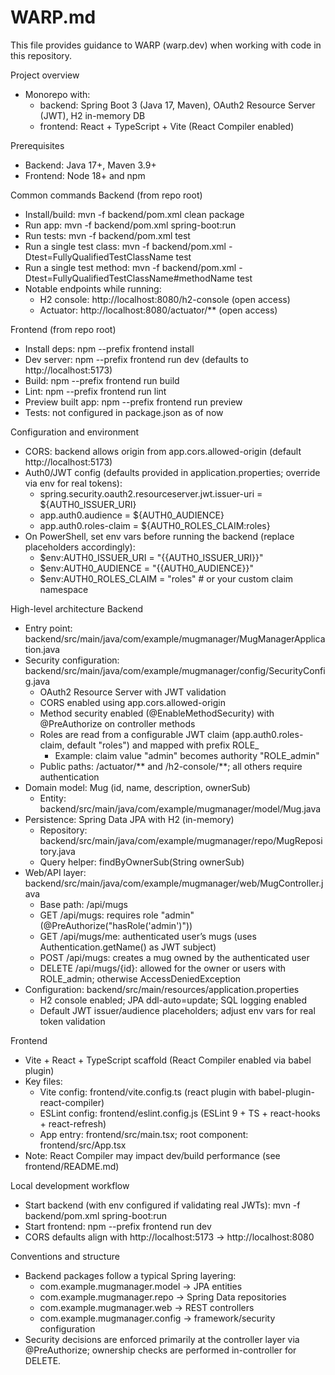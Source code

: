 # WARP.md

This file provides guidance to WARP (warp.dev) when working with code in this repository.

Project overview
- Monorepo with:
  - backend: Spring Boot 3 (Java 17, Maven), OAuth2 Resource Server (JWT), H2 in-memory DB
  - frontend: React + TypeScript + Vite (React Compiler enabled)

Prerequisites
- Backend: Java 17+, Maven 3.9+
- Frontend: Node 18+ and npm

Common commands
Backend (from repo root)
- Install/build: mvn -f backend/pom.xml clean package
- Run app: mvn -f backend/pom.xml spring-boot:run
- Run tests: mvn -f backend/pom.xml test
- Run a single test class: mvn -f backend/pom.xml -Dtest=FullyQualifiedTestClassName test
- Run a single test method: mvn -f backend/pom.xml -Dtest=FullyQualifiedTestClassName#methodName test
- Notable endpoints while running:
  - H2 console: http://localhost:8080/h2-console (open access)
  - Actuator: http://localhost:8080/actuator/** (open access)

Frontend (from repo root)
- Install deps: npm --prefix frontend install
- Dev server: npm --prefix frontend run dev (defaults to http://localhost:5173)
- Build: npm --prefix frontend run build
- Lint: npm --prefix frontend run lint
- Preview built app: npm --prefix frontend run preview
- Tests: not configured in package.json as of now

Configuration and environment
- CORS: backend allows origin from app.cors.allowed-origin (default http://localhost:5173)
- Auth0/JWT config (defaults provided in application.properties; override via env for real tokens):
  - spring.security.oauth2.resourceserver.jwt.issuer-uri = ${AUTH0_ISSUER_URI}
  - app.auth0.audience = ${AUTH0_AUDIENCE}
  - app.auth0.roles-claim = ${AUTH0_ROLES_CLAIM:roles}
- On PowerShell, set env vars before running the backend (replace placeholders accordingly):
  - $env:AUTH0_ISSUER_URI = "{{AUTH0_ISSUER_URI}}"
  - $env:AUTH0_AUDIENCE = "{{AUTH0_AUDIENCE}}"
  - $env:AUTH0_ROLES_CLAIM = "roles"  # or your custom claim namespace

High-level architecture
Backend
- Entry point: backend/src/main/java/com/example/mugmanager/MugManagerApplication.java
- Security configuration: backend/src/main/java/com/example/mugmanager/config/SecurityConfig.java
  - OAuth2 Resource Server with JWT validation
  - CORS enabled using app.cors.allowed-origin
  - Method security enabled (@EnableMethodSecurity) with @PreAuthorize on controller methods
  - Roles are read from a configurable JWT claim (app.auth0.roles-claim, default "roles") and mapped with prefix ROLE_
    - Example: claim value "admin" becomes authority "ROLE_admin"
  - Public paths: /actuator/** and /h2-console/**; all others require authentication
- Domain model: Mug (id, name, description, ownerSub)
  - Entity: backend/src/main/java/com/example/mugmanager/model/Mug.java
- Persistence: Spring Data JPA with H2 (in-memory)
  - Repository: backend/src/main/java/com/example/mugmanager/repo/MugRepository.java
  - Query helper: findByOwnerSub(String ownerSub)
- Web/API layer: backend/src/main/java/com/example/mugmanager/web/MugController.java
  - Base path: /api/mugs
  - GET /api/mugs: requires role "admin" (@PreAuthorize("hasRole('admin')"))
  - GET /api/mugs/me: authenticated user’s mugs (uses Authentication.getName() as JWT subject)
  - POST /api/mugs: creates a mug owned by the authenticated user
  - DELETE /api/mugs/{id}: allowed for the owner or users with ROLE_admin; otherwise AccessDeniedException
- Configuration: backend/src/main/resources/application.properties
  - H2 console enabled; JPA ddl-auto=update; SQL logging enabled
  - Default JWT issuer/audience placeholders; adjust env vars for real token validation

Frontend
- Vite + React + TypeScript scaffold (React Compiler enabled via babel plugin)
- Key files:
  - Vite config: frontend/vite.config.ts (react plugin with babel-plugin-react-compiler)
  - ESLint config: frontend/eslint.config.js (ESLint 9 + TS + react-hooks + react-refresh)
  - App entry: frontend/src/main.tsx; root component: frontend/src/App.tsx
- Note: React Compiler may impact dev/build performance (see frontend/README.md)

Local development workflow
- Start backend (with env configured if validating real JWTs): mvn -f backend/pom.xml spring-boot:run
- Start frontend: npm --prefix frontend run dev
- CORS defaults align with http://localhost:5173 → http://localhost:8080

Conventions and structure
- Backend packages follow a typical Spring layering:
  - com.example.mugmanager.model → JPA entities
  - com.example.mugmanager.repo → Spring Data repositories
  - com.example.mugmanager.web → REST controllers
  - com.example.mugmanager.config → framework/security configuration
- Security decisions are enforced primarily at the controller layer via @PreAuthorize; ownership checks are performed in-controller for DELETE.
